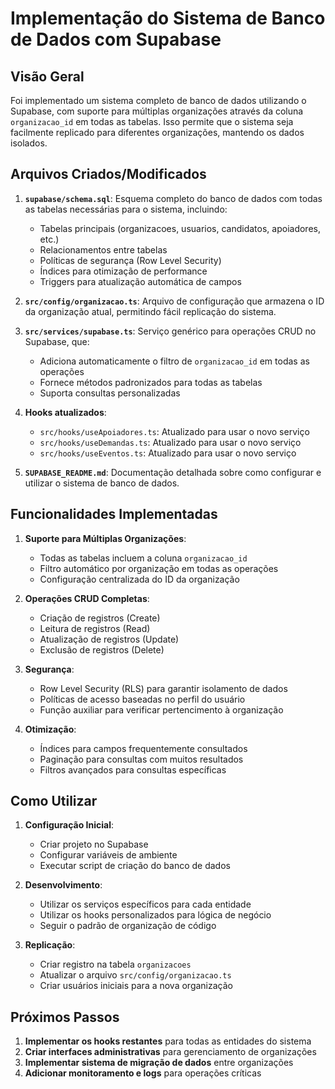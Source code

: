 # Implementação do Sistema de Banco de Dados com Supabase

## Visão Geral

Foi implementado um sistema completo de banco de dados utilizando o Supabase, com suporte para múltiplas organizações através da coluna `organizacao_id` em todas as tabelas. Isso permite que o sistema seja facilmente replicado para diferentes organizações, mantendo os dados isolados.

## Arquivos Criados/Modificados

1. **`supabase/schema.sql`**: Esquema completo do banco de dados com todas as tabelas necessárias para o sistema, incluindo:
   - Tabelas principais (organizacoes, usuarios, candidatos, apoiadores, etc.)
   - Relacionamentos entre tabelas
   - Políticas de segurança (Row Level Security)
   - Índices para otimização de performance
   - Triggers para atualização automática de campos

2. **`src/config/organizacao.ts`**: Arquivo de configuração que armazena o ID da organização atual, permitindo fácil replicação do sistema.

3. **`src/services/supabase.ts`**: Serviço genérico para operações CRUD no Supabase, que:
   - Adiciona automaticamente o filtro de `organizacao_id` em todas as operações
   - Fornece métodos padronizados para todas as tabelas
   - Suporta consultas personalizadas

4. **Hooks atualizados**:
   - `src/hooks/useApoiadores.ts`: Atualizado para usar o novo serviço
   - `src/hooks/useDemandas.ts`: Atualizado para usar o novo serviço
   - `src/hooks/useEventos.ts`: Atualizado para usar o novo serviço

5. **`SUPABASE_README.md`**: Documentação detalhada sobre como configurar e utilizar o sistema de banco de dados.

## Funcionalidades Implementadas

1. **Suporte para Múltiplas Organizações**:
   - Todas as tabelas incluem a coluna `organizacao_id`
   - Filtro automático por organização em todas as operações
   - Configuração centralizada do ID da organização

2. **Operações CRUD Completas**:
   - Criação de registros (Create)
   - Leitura de registros (Read)
   - Atualização de registros (Update)
   - Exclusão de registros (Delete)

3. **Segurança**:
   - Row Level Security (RLS) para garantir isolamento de dados
   - Políticas de acesso baseadas no perfil do usuário
   - Função auxiliar para verificar pertencimento à organização

4. **Otimização**:
   - Índices para campos frequentemente consultados
   - Paginação para consultas com muitos resultados
   - Filtros avançados para consultas específicas

## Como Utilizar

1. **Configuração Inicial**:
   - Criar projeto no Supabase
   - Configurar variáveis de ambiente
   - Executar script de criação do banco de dados

2. **Desenvolvimento**:
   - Utilizar os serviços específicos para cada entidade
   - Utilizar os hooks personalizados para lógica de negócio
   - Seguir o padrão de organização de código

3. **Replicação**:
   - Criar registro na tabela `organizacoes`
   - Atualizar o arquivo `src/config/organizacao.ts`
   - Criar usuários iniciais para a nova organização

## Próximos Passos

1. **Implementar os hooks restantes** para todas as entidades do sistema
2. **Criar interfaces administrativas** para gerenciamento de organizações
3. **Implementar sistema de migração de dados** entre organizações
4. **Adicionar monitoramento e logs** para operações críticas 